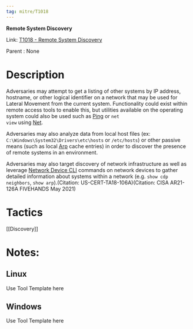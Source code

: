 ```yaml
---
tag: mitre/T1018
---
```


**Remote System Discovery**

Link: [T1018 - Remote System Discovery](https://attack.mitre.org/techniques/T1018)

Parent : None


# Description

Adversaries may attempt to get a listing of other systems by IP address, hostname, or other logical identifier on a network that may be used for Lateral Movement from the current system. Functionality could exist within remote access tools to enable this, but utilities available on the operating system could also be used such as  [Ping](https://attack.mitre.org/software/S0097) or <code>net view</code> using [Net](https://attack.mitre.org/software/S0039).

Adversaries may also analyze data from local host files (ex: <code>C:\Windows\System32\Drivers\etc\hosts</code> or <code>/etc/hosts</code>) or other passive means (such as local [Arp](https://attack.mitre.org/software/S0099) cache entries) in order to discover the presence of remote systems in an environment.

Adversaries may also target discovery of network infrastructure as well as leverage [Network Device CLI](https://attack.mitre.org/techniques/T1059/008) commands on network devices to gather detailed information about systems within a network (e.g. <code>show cdp neighbors</code>, <code>show arp</code>).(Citation: US-CERT-TA18-106A)(Citation: CISA AR21-126A FIVEHANDS May 2021)  


# Tactics


[[Discovery]]


# Notes:

## Linux

Use Tool Template here

## Windows

Use Tool Template here